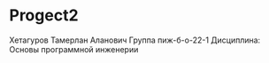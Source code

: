 # Progect2

Хетагуров Тамерлан Аланович
Группа пиж-б-о-22-1
Дисциплина: Основы программной инженерии
